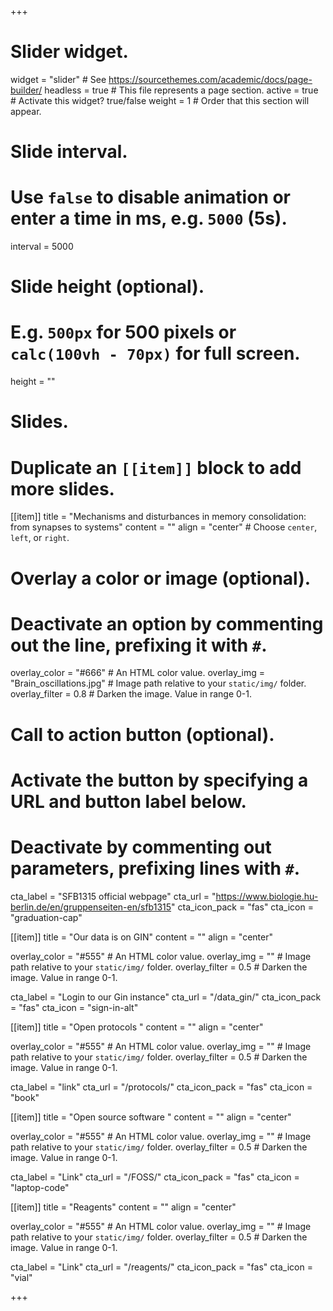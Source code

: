 +++
# Slider widget.
widget = "slider"  # See https://sourcethemes.com/academic/docs/page-builder/
headless = true  # This file represents a page section.
active = true  # Activate this widget? true/false
weight = 1  # Order that this section will appear.

# Slide interval.
# Use `false` to disable animation or enter a time in ms, e.g. `5000` (5s).
interval = 5000

# Slide height (optional).
# E.g. `500px` for 500 pixels or `calc(100vh - 70px)` for full screen.
height = ""

# Slides.
# Duplicate an `[[item]]` block to add more slides.
[[item]]
  title = "Mechanisms and disturbances in memory consolidation: from synapses to systems"
  content = ""
  align = "center"  # Choose `center`, `left`, or `right`.

  # Overlay a color or image (optional).
  #   Deactivate an option by commenting out the line, prefixing it with `#`.
  overlay_color = "#666"  # An HTML color value.
  overlay_img = "Brain_oscillations.jpg"  # Image path relative to your `static/img/` folder.
  overlay_filter = 0.8  # Darken the image. Value in range 0-1.

  # Call to action button (optional).
  #   Activate the button by specifying a URL and button label below.
  #   Deactivate by commenting out parameters, prefixing lines with `#`.
  cta_label = "SFB1315 official webpage"
  cta_url = "https://www.biologie.hu-berlin.de/en/gruppenseiten-en/sfb1315"
  cta_icon_pack = "fas"
  cta_icon = "graduation-cap"

[[item]]
  title = "Our data is on GIN"
  content = ""
  align = "center"

  overlay_color = "#555"  # An HTML color value.
  overlay_img = ""  # Image path relative to your `static/img/` folder.
  overlay_filter = 0.5  # Darken the image. Value in range 0-1.
  
  cta_label = "Login to our Gin instance"
  cta_url = "/data_gin/"
  cta_icon_pack = "fas"
  cta_icon = "sign-in-alt"
  
[[item]]
  title = "Open protocols "
  content = ""
  align = "center"

  overlay_color = "#555"  # An HTML color value.
  overlay_img = ""  # Image path relative to your `static/img/` folder.
  overlay_filter = 0.5  # Darken the image. Value in range 0-1.
  
  cta_label = "link"
  cta_url = "/protocols/"
  cta_icon_pack = "fas"
  cta_icon = "book"  

[[item]]
  title = "Open source software "
  content = ""
  align = "center"

  overlay_color = "#555"  # An HTML color value.
  overlay_img = ""  # Image path relative to your `static/img/` folder.
  overlay_filter = 0.5  # Darken the image. Value in range 0-1.
  
  cta_label = "Link"
  cta_url = "/FOSS/"
  cta_icon_pack = "fas"
  cta_icon = "laptop-code"    
  
[[item]]
  title = "Reagents"
  content = ""
  align = "center"

  overlay_color = "#555"  # An HTML color value.
  overlay_img = ""  # Image path relative to your `static/img/` folder.
  overlay_filter = 0.5  # Darken the image. Value in range 0-1.
  
  cta_label = "Link"
  cta_url = "/reagents/"
  cta_icon_pack = "fas"
  cta_icon = "vial"   

+++
